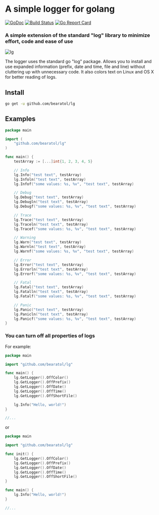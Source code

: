 # A simple logger for golang  

[![GoDoc][doc-img]][doc] [![Build Status][ci-img]][ci] [![Go Report Card][report-img]][report]

### A simple extension of the standard "log" library to minimize effort, code and ease of use

![lg][example-img]

The logger uses the standard go "log" package. Allows you to install and use expanded information (prefix, date and time, file and line) without cluttering up with unnecessary code. It also colors text on Linux and OS X for better reading of logs.  

## Install

```bash
go get -u github.com/bearatol/lg
```

## Examples

```go
package main

import (
	"github.com/bearatol/lg"
)

func main() {
	testArray := [...]int{1, 2, 3, 4, 5}

	// Info
	lg.Info("test text", testArray)
	lg.Infoln("test text", testArray)
	lg.Infof("some values: %s, %v", "test text", testArray)

	// Debug
	lg.Debug("test text", testArray)
	lg.Debugln("test text", testArray)
	lg.Debugf("some values: %s, %v", "test text", testArray)

	// Trace
	lg.Trace("test text", testArray)
	lg.Traceln("test text", testArray)
	lg.Tracef("some values: %s, %v", "test text", testArray)

	// Warning
	lg.Warn("test text", testArray)
	lg.Warnln("test text", testArray)
	lg.Warnf("some values: %s, %v", "test text", testArray)

	// Error
	lg.Error("test text", testArray)
	lg.Errorln("test text", testArray)
	lg.Errorf("some values: %s, %v", "test text", testArray)

	// Fatal
	lg.Fatal("test text", testArray)
	lg.Fatalln("test text", testArray)
	lg.Fatalf("some values: %s, %v", "test text", testArray)

	// Panic
	lg.Panic("test text", testArray)
	lg.Panicln("test text", testArray)
	lg.Panicf("some values: %s, %v", "test text", testArray)
}
```

### You can turn off all properties of logs

For example:  

```go
package main

import "github.com/bearatol/lg"

func main() {
    lg.GetLogger().OffColor()
	lg.GetLogger().OffPrefix()
	lg.GetLogger().OffDate()
	lg.GetLogger().OffTime()
	lg.GetLogger().OffShortFile()

    lg.Info("Hello, world!")
}

//...
```

or

```go
package main

import "github.com/bearatol/lg"

func init() {
    lg.GetLogger().OffColor()
	lg.GetLogger().OffPrefix()
	lg.GetLogger().OffDate()
	lg.GetLogger().OffTime()
	lg.GetLogger().OffShortFile()
}

func main() {
    lg.Info("Hello, world!")
}

//...
```

[doc-img]: https://pkg.go.dev/badge/github.com/bearatol/lg
[doc]: https://pkg.go.dev/github.com/bearatol/lg
[ci-img]: https://github.com/bearatol/lg/actions/workflows/lg.yml/badge.svg
[ci]: https://github.com/bearatol/lg/actions/workflows/lg.yml
[report-img]: https://goreportcard.com/badge/github.com/bearatol/lg
[report]: https://goreportcard.com/report/github.com/bearatol/lg
[example-img]: https://user-images.githubusercontent.com/54537638/215755109-8b1b1a3a-4b54-4796-a868-c9b6613f72c9.png
